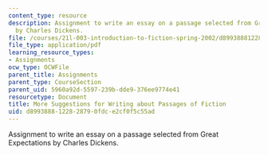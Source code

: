 ```yaml
---
content_type: resource
description: Assignment to write an essay on a passage selected from Great Expectations
  by Charles Dickens.
file: /courses/21l-003-introduction-to-fiction-spring-2002/d8993888122828790fdce2cf0f5c55ad_great_expectation.pdf
file_type: application/pdf
learning_resource_types:
- Assignments
ocw_type: OCWFile
parent_title: Assignments
parent_type: CourseSection
parent_uid: 5960a92d-5597-239b-dde9-376ee9774e41
resourcetype: Document
title: More Suggestions for Writing about Passages of Fiction
uid: d8993888-1228-2879-0fdc-e2cf0f5c55ad
---
```

Assignment to write an essay on a passage selected from Great Expectations by Charles Dickens.

